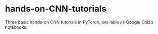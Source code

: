 # hands-on-CNN-tutorials
Three basic hands-on CNN tutorials in PyTorch, available as Google Colab notebooks.
